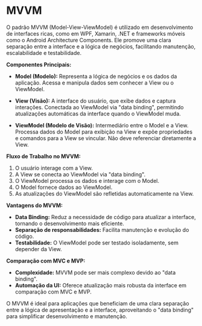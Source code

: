# MVVM
O padrão MVVM (Model-View-ViewModel) é utilizado em desenvolvimento de interfaces ricas, como em WPF, Xamarin, .NET e frameworks móveis como o Android Architecture Components. Ele promove uma clara separação entre a interface e a lógica de negócios, facilitando manutenção, escalabilidade e testabilidade.

**Componentes Principais:**

- **Model (Modelo):** Representa a lógica de negócios e os dados da aplicação. Acessa e manipula dados sem conhecer a View ou o ViewModel.

- **View (Visão):** A interface do usuário, que exibe dados e captura interações. Conectada ao ViewModel via "data binding", permitindo atualizações automáticas da interface quando o ViewModel muda.

- **ViewModel (Modelo de Visão):** Intermediário entre o Model e a View. Processa dados do Model para exibição na View e expõe propriedades e comandos para a View se vincular. Não deve referenciar diretamente a View.

**Fluxo de Trabalho no MVVM:**
1. O usuário interage com a View.
2. A View se conecta ao ViewModel via "data binding".
3. O ViewModel processa os dados e interage com o Model.
4. O Model fornece dados ao ViewModel.
5. As atualizações do ViewModel são refletidas automaticamente na View.

**Vantagens do MVVM:**
- **Data Binding:** Reduz a necessidade de código para atualizar a interface, tornando o desenvolvimento mais eficiente.
- **Separação de responsabilidades:** Facilita manutenção e evolução do código.
- **Testabilidade:** O ViewModel pode ser testado isoladamente, sem depender da View.

**Comparação com MVC e MVP:**
- **Complexidade:** MVVM pode ser mais complexo devido ao "data binding".
- **Automação da UI:** Oferece atualização mais robusta da interface em comparação com MVC e MVP.

O MVVM é ideal para aplicações que beneficiam de uma clara separação entre a lógica de apresentação e a interface, aproveitando o "data binding" para simplificar desenvolvimento e manutenção.